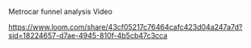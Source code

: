 Metrocar funnel analysis Video

https://www.loom.com/share/43cf05217c76464cafc423d04a247a7d?sid=18224657-d7ae-4945-810f-4b5cb47c3cca